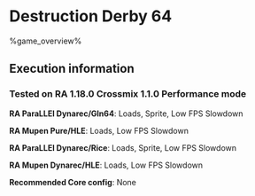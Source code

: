# Destruction Derby 64 

%game_overview%

## Execution information

### Tested on RA 1.18.0 Crossmix 1.1.0 Performance mode

**RA ParaLLEl Dynarec/Gln64**: Loads, Sprite, Low FPS Slowdown

**RA Mupen Pure/HLE**: Loads, Low FPS Slowdown

**RA ParaLLEl Dynarec/Rice**: Loads, Sprite, Low FPS Slowdown

**RA Mupen Dynarec/HLE**: Loads, Low FPS Slowdown

**Recommended Core config**: None